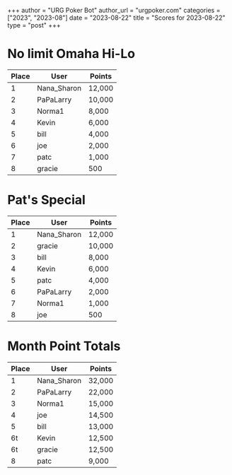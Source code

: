 +++
author = "URG Poker Bot"
author_url = "urgpoker.com"
categories = ["2023", "2023-08"]
date = "2023-08-22"
title = "Scores for 2023-08-22"
type = "post"
+++
# No limit Omaha Hi-Lo

| Place | User | Points |
|-------|------|--------|
| 1 | Nana_Sharon | 12,000 |
| 2 | PaPaLarry | 10,000 |
| 3 | Norma1 | 8,000 |
| 4 | Kevin | 6,000 |
| 5 | bill | 4,000 |
| 6 | joe | 2,000 |
| 7 | patc | 1,000 |
| 8 | gracie | 500 |

# Pat's Special

| Place | User | Points |
|-------|------|--------|
| 1 | Nana_Sharon | 12,000 |
| 2 | gracie | 10,000 |
| 3 | bill | 8,000 |
| 4 | Kevin | 6,000 |
| 5 | patc | 4,000 |
| 6 | PaPaLarry | 2,000 |
| 7 | Norma1 | 1,000 |
| 8 | joe | 500 |

# Month Point Totals

| Place | User | Points |
|-------|------|--------|
| 1 | Nana_Sharon | 32,000 |
| 2 | PaPaLarry | 22,000 |
| 3 | Norma1 | 15,000 |
| 4 | joe | 14,500 |
| 5 | bill | 13,000 |
| 6t | Kevin | 12,500 |
| 6t | gracie | 12,500 |
| 8 | patc | 9,000 |
